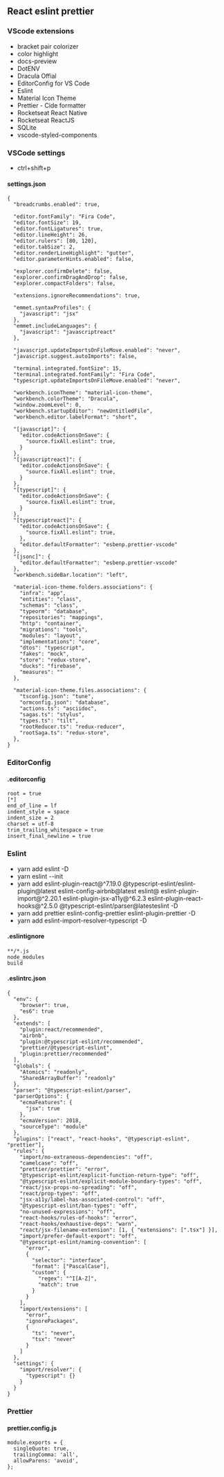## React eslint prettier

### VScode extensions
  - bracket pair colorizer
  - color highlight
  - docs-preview
  - DotENV
  - Dracula Offial
  - EditorConfig for VS Code
  - Eslint
  - Material Icon Theme
  - Prettier - Cide formatter
  - Rocketseat React Native
  - Rocketseat ReactJS
  - SQLite
  - vscode-styled-components

### VSCode settings
  - ctrl+shift+p 
  #### settings.json

    {
      "breadcrumbs.enabled": true,

      "editor.fontFamily": "Fira Code",
      "editor.fontSize": 19,
      "editor.fontLigatures": true,
      "editor.lineHeight": 26,
      "editor.rulers": [80, 120],
      "editor.tabSize": 2,
      "editor.renderLineHighlight": "gutter",
      "editor.parameterHints.enabled": false,
      
      "explorer.confirmDelete": false,
      "explorer.confirmDragAndDrop": false,
      "explorer.compactFolders": false,
      
      "extensions.ignoreRecommendations": true,

      "emmet.syntaxProfiles": {
        "javascript": "jsx"
      },
      "emmet.includeLanguages": {
        "javascript": "javascriptreact"
      },

      "javascript.updateImportsOnFileMove.enabled": "never",
      "javascript.suggest.autoImports": false,
      
      "terminal.integrated.fontSize": 15,
      "terminal.integrated.fontFamily": "Fira Code",
      "typescript.updateImportsOnFileMove.enabled": "never",

      "workbench.iconTheme": "material-icon-theme",
      "workbench.colorTheme": "Dracula",
      "window.zoomLevel": 0,
      "workbench.startupEditor": "newUntitledFile",
      "workbench.editor.labelFormat": "short",

      "[javascript]": {
        "editor.codeActionsOnSave": {
          "source.fixAll.eslint": true,
        }
      },
      "[javascriptreact]": {
        "editor.codeActionsOnSave": {
          "source.fixAll.eslint": true,
        }
      },
      "[typescript]": {
        "editor.codeActionsOnSave": {
          "source.fixAll.eslint": true,
        }
      },
      "[typescriptreact]": {
        "editor.codeActionsOnSave": {
          "source.fixAll.eslint": true,
        },
        "editor.defaultFormatter": "esbenp.prettier-vscode"
      },
      "[jsonc]": {
        "editor.defaultFormatter": "esbenp.prettier-vscode"
      },
      "workbench.sideBar.location": "left",

      "material-icon-theme.folders.associations": {
        "infra": "app",
        "entities": "class",
        "schemas": "class",
        "typeorm": "database",
        "repositories": "mappings",
        "http": "container",
        "migrations": "tools",
        "modules": "layout",
        "implementations": "core",
        "dtos": "typescript",
        "fakes": "mock",
        "store": "redux-store",
        "ducks": "firebase",
        "measures": ""
      },

      "material-icon-theme.files.associations": {
        "tsconfig.json": "tune",
        "ormconfig.json": "database",
        "actions.ts": "asciidoc",
        "sagas.ts": "stylus",
        "types.ts": "tilt",
        "rootReducer.ts": "redux-reducer",
        "rootSaga.ts": "redux-store",
      },
    }

### EditorConfig
  #### .editorconfig

    root = true
    [*]
    end_of_line = lf
    indent_style = space
    indent_size = 2
    charset = utf-8
    trim_trailing_whitespace = true
    insert_final_newline = true

### Eslint
  - yarn add eslint -D
  - yarn eslint --init
  - yarn add eslint-plugin-react@^7.19.0 @typescript-eslint/eslint-plugin@latest eslint-config-airbnb@latest eslint@ eslint-plugin-import@^2.20.1 eslint-plugin-jsx-a11y@^6.2.3 eslint-plugin-react-hooks@^2.5.0 @typescript-eslint/parser@latesteslint -D
  - yarn add prettier eslint-config-prettier eslint-plugin-prettier -D
  - yarn add eslint-import-resolver-typescript -D
  
  #### .eslintignore

    **/*.js
    node_modules
    build

  #### .eslintrc.json

    {
      "env": {
        "browser": true,
        "es6": true
      },
      "extends": [
        "plugin:react/recommended",
        "airbnb",
        "plugin:@typescript-eslint/recommended",
        "prettier/@typescript-eslint",
        "plugin:prettier/recommended"
      ],
      "globals": {
        "Atomics": "readonly",
        "SharedArrayBuffer": "readonly"
      },
      "parser": "@typescript-eslint/parser",
      "parserOptions": {
        "ecmaFeatures": {
          "jsx": true
        },
        "ecmaVersion": 2018,
        "sourceType": "module"
      },
      "plugins": ["react", "react-hooks", "@typescript-eslint", "prettier"],
      "rules": {
        "import/no-extraneous-dependencies": "off",
        "camelcase": "off",
        "prettier/prettier": "error",
        "@typescript-eslint/explicit-function-return-type": "off",
        "@typescript-eslint/explicit-module-boundary-types": "off",
        "react/jsx-props-no-spreading": "off",
        "react/prop-types": "off",
        "jsx-a11y/label-has-associated-control": "off",
        "@typescript-eslint/ban-types": "off",
        "no-unused-expressions": "off",
        "react-hooks/rules-of-hooks": "error",
        "react-hooks/exhaustive-deps": "warn",
        "react/jsx-filename-extension": [1, { "extensions": [".tsx"] }],
        "import/prefer-default-export": "off",
        "@typescript-eslint/naming-convention": [
          "error",
          {
            "selector": "interface",
            "format": ["PascalCase"],
            "custom": {
              "regex": "^I[A-Z]",
              "match": true
            }
          }
        ],
        "import/extensions": [
          "error",
          "ignorePackages",
          {
            "ts": "never",
            "tsx": "never"
          }
        ]
      },
      "settings": {
        "import/resolver": {
          "typescript": {}
        }
      }
    }

### Prettier
  #### prettier.config.js

    module.exports = {
      singleQuote: true,
      trailingComma: 'all',
      allowParens: 'avoid',
    };
